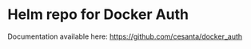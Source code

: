 # Helm repo for Docker Auth

Documentation available here: <https://github.com/cesanta/docker_auth>

